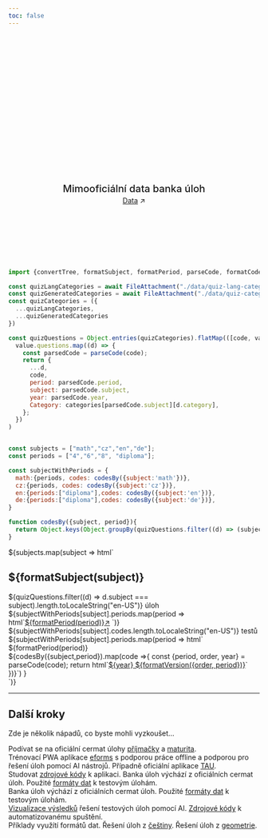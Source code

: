 ```yaml
---
toc: false
---
```


<div class="hero">
  <h1>Cermat úlohy</h1>
  <h2>Mimooficiální data banka úloh</h2>
  <a href="https://cermat.cz/">Data<span style="display: inline-block; margin-left: 0.25rem;">↗︎</span></a>
</a>
</div>

```js
import {convertTree, formatSubject, formatPeriod, parseCode, formatCode, formatVersion, categories} from './utils/quiz-utils.js';

const quizLangCategories = await FileAttachment("./data/quiz-lang-categories.json").json();
const quizGeneratedCategories = await FileAttachment("./data/quiz-categories.json").json();
const quizCategories = ({
  ...quizLangCategories,
  ...quizGeneratedCategories
})

const quizQuestions = Object.entries(quizCategories).flatMap(([code, value]) =>
  value.questions.map((d) => {
    const parsedCode = parseCode(code);
    return {
      ...d,
      code,      
      period: parsedCode.period,      
      subject: parsedCode.subject,
      year: parsedCode.year,
      Category: categories[parsedCode.subject][d.category],
    };
  })
)


const subjects = ["math","cz","en","de"];
const periods = ["4","6","8", "diploma"];

const subjectWithPeriods = {
  math:{periods, codes: codesBy({subject:'math'})},
  cz:{periods, codes: codesBy({subject:'cz'})},
  en:{periods:["diploma"],codes: codesBy({subject:'en'})},
  de:{periods:["diploma"],codes: codesBy({subject:'de'})},
}

function codesBy({subject, period}){
  return Object.keys(Object.groupBy(quizQuestions.filter((d) => (subject == null || d.subject === subject) && (period == null || d.period === period)).sort((f,s) => s.year - f.year), ({code}) => code))
}
```


<!-- Cards with big numbers -->

<div class="grid grid-cols-4">
 ${subjects.map(subject => html`<div class="card grow">
    <h2><strong>${formatSubject(subject)}</strong></h2>
    <div class="v-stack v-stack--l">
    <div class="v-stack v-stack--s">
      <div>
        <span class="big">${quizQuestions.filter((d) => d.subject === subject).length.toLocaleString("en-US")}</span>
        <span>úloh</span>
      </div>
      <div class="h-stack h-stack--m h-stack--wrap">
      ${subjectWithPeriods[subject].periods.map(period => html`<a class="h-stack h-stack--xs" href="./quiz-picker-${subject}-${period}">${formatPeriod(period)}<span><span>↗︎</span><span></a>
        `)}
      </div>
     </div>
     <div class="v-stack v-stack--s">
      <div>
        <span class="big">${subjectWithPeriods[subject].codes.length.toLocaleString("en-US")}</span>
        <span>testů</span>    
      </div>
      <div class="h-stack h-stack--m h-stack--wrap">
      ${subjectWithPeriods[subject].periods.map(period => html`<div>${formatPeriod(period)}</div>${codesBy({subject,period}).map(code =>{
          const {period, order, year} = parseCode(code);
          return html`<a class="h-stack h-stack--xs" href="./form-${code}">${year} ${formatVersion({order, period})}</a>`
        })}`)
      }
      </div>
    </div>
    </div>
  </div>`)}
</div>




---

## Další kroky

Zde je několik nápadů, co byste mohli vyzkoušet…

<div class="grid grid-cols-4">
  <div class="card">
    Podívat se na oficiální cermat úlohy <a href="https://prijimacky.cermat.cz/">příjmačky</a> a <a href="https://maturita.cermat.cz/">maturita</a>.
  </div>
  <div class="card">
    Trénovací PWA aplikace <a href="https://www.eforms.cz/">eforms</a> s podporou práce offline a podporou pro řešení úloh pomocí AI nástrojů. Případně oficiální aplikace <a href="https://tau.cermat.cz/">TAU</a>.
  </div>
  <div class="card">
    Studovat <a href="https://github.com/rsamec/cermat-quiz">zdrojové kódy</a> k aplikaci. Banka úloh výchází z oficiálních cermat úloh. Použité <a href="https://github.com/rsamec/cermat">formáty dat</a> k testovým úlohám.
  </div>
  <div class="card">
     Banka úloh výchází z oficiálních cermat úloh. Použité <a href="https://github.com/rsamec/cermat">formáty dat</a> k testovým úlohám.
  </div>
  <div class="card">
     <a href="https://observablehq.com/@rsamec/cermat-vysledky-ai">Vizualizace výsledků</a> řešení testových úloh pomocí AI. <a href="https://github.com/rsamec/cermat">Zdrojové kódy</a> k automatizovanému spuštění.
  </div>
  <div class="card">
     Příklady využítí formátů dat. Řešení úloh z <a href="https://observablehq.com/@rsamec/c9a-2024">češtiny</a>. Řešení úloh z <a href="https://observablehq.com/@rsamec/m9c-2024">geometrie</a>. 
  </div>
</div>

<style>

.hero {
  display: flex;
  flex-direction: column;
  align-items: center;
  font-family: var(--sans-serif);
  margin: 4rem 0 8rem;
  text-wrap: balance;
  text-align: center;
}

.hero h1 {
  margin: 1rem 0;
  padding: 1rem 0;
  max-width: none;
  font-size: 14vw;
  font-weight: 900;
  line-height: 1;
  background: linear-gradient(30deg, var(--theme-foreground-focus), currentColor);
  -webkit-background-clip: text;
  -webkit-text-fill-color: transparent;
  background-clip: text;
}

.hero h2 {
  margin: 0;
  max-width: 34em;
  font-size: 20px;
  font-style: initial;
  font-weight: 500;
  line-height: 1.5;
  color: var(--theme-foreground-muted);
}

@media (min-width: 640px) {
  .hero h1 {
    font-size: 90px;
  }
}

</style>
